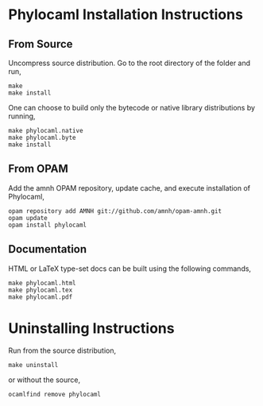 Phylocaml Installation Instructions
===================================

From Source
-----------

Uncompress source distribution. Go to the root directory of the folder and run,

    make
    make install

One can choose to build only the bytecode or native library distributions by running,

    make phylocaml.native
    make phylocaml.byte
    make install


From OPAM
---------

Add the amnh OPAM repository, update cache, and execute installation of Phylocaml,

    opam repository add AMNH git://github.com/amnh/opam-amnh.git
    opam update
    opam install phylocaml


Documentation
-------------

HTML or LaTeX type-set docs can be built using the following commands,

    make phylocaml.html
    make phylocaml.tex
    make phylocaml.pdf


Uninstalling Instructions
=========================

Run from the source distribution,

    make uninstall

or without the source,

    ocamlfind remove phylocaml

